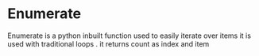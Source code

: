 # Enumerate
Enumerate is a python inbuilt function used to easily iterate over items
it is used with traditional loops .
it returns count as index and item
